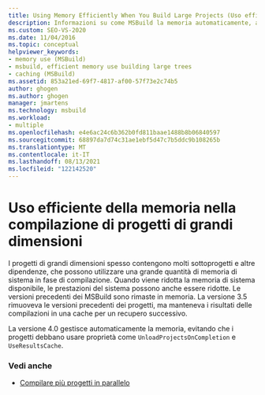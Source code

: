 ```yaml
---
title: Using Memory Efficiently When You Build Large Projects (Uso efficiente della memoria nella compilazione di progetti di grandi dimensioni) | Microsoft Docs
description: Informazioni su come MSBuild la memoria automaticamente, ad esempio scaricando versioni precedenti e recuperando cache, durante la compilazione di progetti di grandi dimensioni.
ms.custom: SEO-VS-2020
ms.date: 11/04/2016
ms.topic: conceptual
helpviewer_keywords:
- memory use (MSBuild)
- msbuild, efficient memory use building large trees
- caching (MSBuild)
ms.assetid: 853a21ed-69f7-4817-af00-57f73e2c74b5
author: ghogen
ms.author: ghogen
manager: jmartens
ms.technology: msbuild
ms.workload:
- multiple
ms.openlocfilehash: e4e6ac24c6b362b0fd811baae1488b8b06840597
ms.sourcegitcommit: 68897da7d74c31ae1ebf5d47c7b5ddc9b108265b
ms.translationtype: MT
ms.contentlocale: it-IT
ms.lasthandoff: 08/13/2021
ms.locfileid: "122142520"
---
```

# <a name="use-memory-efficiently-when-you-build-large-projects"></a>Uso efficiente della memoria nella compilazione di progetti di grandi dimensioni

I progetti di grandi dimensioni spesso contengono molti sottoprogetti e altre dipendenze, che possono utilizzare una grande quantità di memoria di sistema in fase di compilazione. Quando viene ridotta la memoria di sistema disponibile, le prestazioni del sistema possono anche essere ridotte. Le versioni precedenti dei MSBuild sono rimaste in memoria. La versione 3.5 rimuoveva le versioni precedenti dei progetti, ma manteneva i risultati delle compilazioni in una cache per un recupero successivo.

 La versione 4.0 gestisce automaticamente la memoria, evitando che i progetti debbano usare proprietà come `UnloadProjectsOnCompletion` e `UseResultsCache`.

### <a name="see-also"></a>Vedi anche

- [Compilare più progetti in parallelo](../msbuild/building-multiple-projects-in-parallel-with-msbuild.md)
